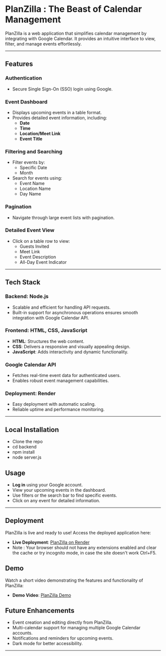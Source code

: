 # PlanZilla : The Beast of Calendar Management

PlanZilla is a web application that simplifies calendar management by integrating with Google Calendar. It provides an intuitive interface to view, filter, and manage events effortlessly.

---

## Features

### **Authentication**
- Secure Single Sign-On (SSO) login using Google.

### **Event Dashboard**
- Displays upcoming events in a table format.
- Provides detailed event information, including:
  - **Date**
  - **Time**
  - **Location/Meet Link**
  - **Event Title**

### **Filtering and Searching**
- Filter events by:
  - Specific Date
  - Month
- Search for events using:
  - Event Name
  - Location Name
  - Day Name

### **Pagination**
- Navigate through large event lists with pagination.

### **Detailed Event View**
- Click on a table row to view:
  - Guests Invited
  - Meet Link
  - Event Description
  - All-Day Event Indicator

---

## Tech Stack

### **Backend**: Node.js
- Scalable and efficient for handling API requests.
- Built-in support for asynchronous operations ensures smooth integration with Google Calendar API.

### **Frontend**: HTML, CSS, JavaScript
- **HTML**: Structures the web content.
- **CSS**: Delivers a responsive and visually appealing design.
- **JavaScript**: Adds interactivity and dynamic functionality.

### **Google Calendar API**
- Fetches real-time event data for authenticated users.
- Enables robust event management capabilities.

### **Deployment**: Render
- Easy deployment with automatic scaling.
- Reliable uptime and performance monitoring.

---

## Local Installation
- Clone the repo
- cd backend
- npm install
- node server.js

## Usage

- **Log in** using your Google account.
- View your upcoming events in the dashboard.
- Use filters or the search bar to find specific events.
- Click on any event for detailed information.

---

## Deployment

PlanZilla is live and ready to use! Access the deployed application here:
- **Live Deployment**: [PlanZilla on Render](https://planzilla2-0.onrender.com)
- Note : Your browser should not have any extensions enabled and clear the cache or try incognito mode, in case the site doesn't work Ctrl+F5.

## Demo

Watch a short video demonstrating the features and functionality of PlanZilla:
- **Demo Video**: [PlanZilla Demo](https://www.youtube.com/watch?v=2UdP7BsIgmo)


## Future Enhancements

- Event creation and editing directly from PlanZilla.
- Multi-calendar support for managing multiple Google Calendar accounts.
- Notifications and reminders for upcoming events.
- Dark mode for better accessibility.

---
